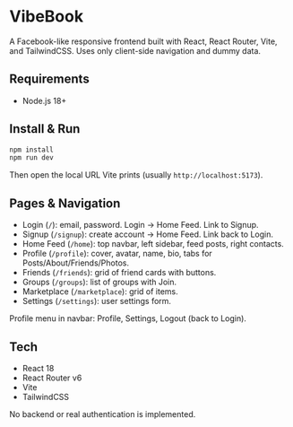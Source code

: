 # VibeBook

A Facebook-like responsive frontend built with React, React Router, Vite, and TailwindCSS. Uses only client-side navigation and dummy data.

## Requirements
- Node.js 18+

## Install & Run
```bash
npm install
npm run dev
```
Then open the local URL Vite prints (usually `http://localhost:5173`).

## Pages & Navigation
- Login (`/`): email, password. Login -> Home Feed. Link to Signup.
- Signup (`/signup`): create account -> Home Feed. Link back to Login.
- Home Feed (`/home`): top navbar, left sidebar, feed posts, right contacts.
- Profile (`/profile`): cover, avatar, name, bio, tabs for Posts/About/Friends/Photos.
- Friends (`/friends`): grid of friend cards with buttons.
- Groups (`/groups`): list of groups with Join.
- Marketplace (`/marketplace`): grid of items.
- Settings (`/settings`): user settings form.

Profile menu in navbar: Profile, Settings, Logout (back to Login).

## Tech
- React 18
- React Router v6
- Vite
- TailwindCSS

No backend or real authentication is implemented.
